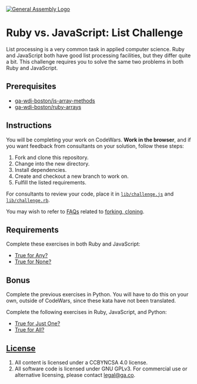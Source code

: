 [![General Assembly Logo](https://camo.githubusercontent.com/1a91b05b8f4d44b5bbfb83abac2b0996d8e26c92/687474703a2f2f692e696d6775722e636f6d2f6b6538555354712e706e67)](https://generalassemb.ly/education/web-development-immersive)

# Ruby vs. JavaScript: List Challenge

List processing is a very common task in applied computer science. Ruby and
JavaScript both have good list processing facilities, but they differ quite a
bit. This challenge requires you to solve the same two problems in both Ruby and
JavaScript.

## Prerequisites

-   [ga-wdi-boston/js-array-methods](https://github.com/ga-wdi-boston/js-array-methods)
-   [ga-wdi-boston/ruby-arrays](https://github.com/ga-wdi-boston/ruby-arrays)

## Instructions

You will be completing your work on CodeWars. **Work in the browser**, and if
you want feedback from consultants on your solution, follow these steps:

1.  Fork and clone this repository.
1.  Change into the new directory.
1.  Install dependencies.
1.  Create and checkout a new branch to work on.
1.  Fulfill the listed requirements.

For consultants to review your code, place it in
[`lib/challenge.js`](lib/challenge.js) and
[`lib/challenge.rb`](lib/challenge.rb).

You may wish to refer to [FAQs](https://github.com/ga-wdi-boston/meta/wiki/)
related to [forking,
cloning](https://github.com/ga-wdi-boston/meta/wiki/ForkAndClone).

## Requirements

Complete these exercises in both Ruby and JavaScript:

-   [True for Any?](http://www.codewars.com/kata/enumerable-magic-number-2-true-for-any)
-   [True for None?](http://www.codewars.com/kata/enumerable-magic-number-4-true-for-none)

## Bonus

Complete the previous exercises in Python. You will have to do this on your own,
outside of CodeWars, since these kata have not been translated.

Complete the following exercises in Ruby, JavaScript, and Python:

-   [True for Just One?](http://www.codewars.com/kata/enumerable-magic-number-5-true-for-just-one)
-   [True for All?](http://www.codewars.com/kata/enumerable-magic-number-1-true-for-all)

## [License](LICENSE)

1.  All content is licensed under a CC­BY­NC­SA 4.0 license.
1.  All software code is licensed under GNU GPLv3. For commercial use or
    alternative licensing, please contact legal@ga.co.
